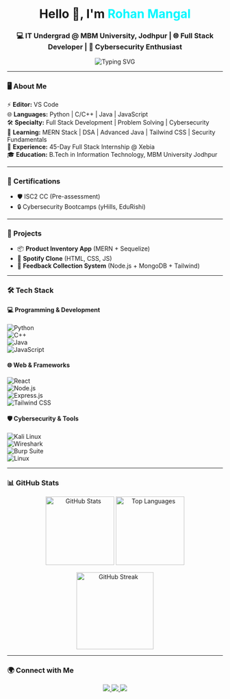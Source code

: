 <h1 align="center">Hello 👋, I'm <span style="color:#00f7ff;">Rohan Mangal</span></h1>
<h3 align="center">💻 IT Undergrad @ MBM University, Jodhpur | 🌐 Full Stack Developer | 🔐 Cybersecurity Enthusiast</h3>

<p align="center">
  <img src="https://readme-typing-svg.herokuapp.com?font=Fira+Code&weight=500&duration=2500&pause=1000&color=00F7FF&center=true&vCenter=true&width=700&lines=Cybersecurity+Learner+%F0%9F%94%90;Full+Stack+Developer+%F0%9F%92%BB;Problem+Solver+%F0%9F%A7%A9;Software+Development+Enthusiast+🚀;Always+Learning+New+Tech+📚" alt="Typing SVG" />
</p>

---

### 🖥️ About Me  

⚡ **Editor:** VS Code  
🌐 **Languages:** Python | C/C++ | Java | JavaScript  
🛠️ **Specialty:** Full Stack Development | Problem Solving | Cybersecurity  
📖 **Learning:** MERN Stack | DSA | Advanced Java | Tailwind CSS | Security Fundamentals  
💼 **Experience:** 45-Day Full Stack Internship @ Xebia  
🎓 **Education:** B.Tech in Information Technology, MBM University Jodhpur  

---

### 📜 Certifications  
- 🛡️ ISC2 CC (Pre-assessment)  
- 🔒 Cybersecurity Bootcamps (yHills, EduRishi)  

---

### 🚀 Projects  
- 📦 **Product Inventory App** (MERN + Sequelize)  
- 🎵 **Spotify Clone** (HTML, CSS, JS)  
- 📝 **Feedback Collection System** (Node.js + MongoDB + Tailwind)  

---

### 🛠️ Tech Stack  

#### 💻 Programming & Development  
![Python](https://img.shields.io/badge/Python-3776AB?style=for-the-badge&logo=python&logoColor=white)  
![C++](https://img.shields.io/badge/C++-00599C?style=for-the-badge&logo=c%2B%2B&logoColor=white)  
![Java](https://img.shields.io/badge/Java-ED8B00?style=for-the-badge&logo=openjdk&logoColor=white)  
![JavaScript](https://img.shields.io/badge/JavaScript-F7DF1E?style=for-the-badge&logo=javascript&logoColor=black)  

#### 🌐 Web & Frameworks  
![React](https://img.shields.io/badge/React-20232A?style=for-the-badge&logo=react&logoColor=61DAFB)  
![Node.js](https://img.shields.io/badge/Node.js-339933?style=for-the-badge&logo=node.js&logoColor=white)  
![Express.js](https://img.shields.io/badge/Express.js-000000?style=for-the-badge&logo=express&logoColor=white)  
![Tailwind CSS](https://img.shields.io/badge/Tailwind_CSS-38B2AC?style=for-the-badge&logo=tailwind-css&logoColor=white)  

#### 🛡️ Cybersecurity & Tools  
![Kali Linux](https://img.shields.io/badge/Kali_Linux-557C94?style=for-the-badge&logo=kalilinux&logoColor=white)  
![Wireshark](https://img.shields.io/badge/Wireshark-1679A7?style=for-the-badge&logo=wireshark&logoColor=white)  
![Burp Suite](https://img.shields.io/badge/Burp_Suite-FF6F00?style=for-the-badge&logo=burpsuite&logoColor=white)  
![Linux](https://img.shields.io/badge/Linux-FCC624?style=for-the-badge&logo=linux&logoColor=black)  

---

### 📊 GitHub Stats  

<p align="center">
  <img src="https://github-readme-stats.vercel.app/api?username=rohanmangal&show_icons=true&theme=tokyonight" alt="GitHub Stats" height="160"/>
  <img src="https://github-readme-stats.vercel.app/api/top-langs/?username=rohanmangal&layout=compact&theme=tokyonight" alt="Top Languages" height="160"/>
</p>

<p align="center">
  <img src="https://github-readme-streak-stats.herokuapp.com/?user=rohanmangal&theme=tokyonight" alt="GitHub Streak" height="180"/>
</p>

---

### 🌍 Connect with Me  
<p align="center">
  <a href="https://www.linkedin.com/in/rohanmangal" target="_blank">
    <img src="https://img.shields.io/badge/LinkedIn-%230077B5.svg?&style=for-the-badge&logo=linkedin&logoColor=white" />
  </a>
  <a href="mailto:rohanmangal1703@gmail.com">
    <img src="https://img.shields.io/badge/Email-D14836?style=for-the-badge&logo=gmail&logoColor=white" />
  </a>
  <a href="https://spotify-clone-rm.vercel.app/" target="_blank">
    <img src="https://img.shields.io/badge/Portfolio-000000?style=for-the-badge&logo=vercel&logoColor=white" />
  </a>
</p>

